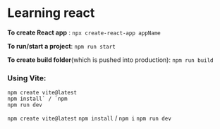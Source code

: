 # Learning react
**To create React app** : `npx create-react-app appName`

**To run/start a project**: `npm run start`

**To create build folder**(which is pushed into production): 
`npm run build`

### Using Vite: 
```
npm create vite@latest
npm install` / `npm 
npm run dev
```

`npm create vite@latest`
`npm install` / `npm i`
`npm run dev`

